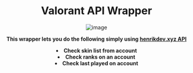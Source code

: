 <br/>
<div align="center">
  


# Valorant API Wrapper
![image](https://user-images.githubusercontent.com/103281345/181301812-920341d6-827e-433e-afbd-bc57c79ce036.png)

  <b>This wrapper lets you do the following simply using <a href="https://docs.henrikdev.xyz/">henrikdev.xyz API</a>

  <li>
  Check skin list from account
  <li>
  Check ranks on an account
  <li>
  Check last played on account
</div>
